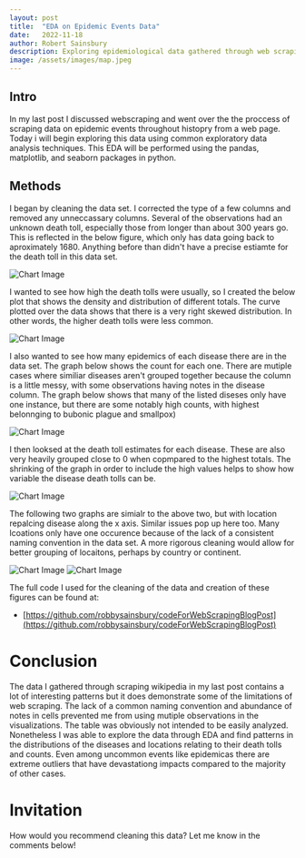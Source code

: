 ```yaml
---
layout: post
title:  "EDA on Epidemic Events Data"
date:   2022-11-18
author: Robert Sainsbury
description: Exploring epidemiological data gathered through web scraping
image: /assets/images/map.jpeg
---
```


## Intro     
In my last post I discussed webscraping and went over the the proccess of scraping data on epidemic events throughout histopry from a web page. Today i will begin exploring this data using common exploratory data analysis techniques. This EDA will be performed using the pandas, matplotlib, and seaborn packages in python.  

## Methods     

I began by cleaning the data set. I corrected the type of a few columns and removed any unneccassary columns. Several of the observations had an unknown death toll, especially those from longer than about 300 years go. This is reflected in the below figure, which only has data going back to aproximately 1680. Anything before than didn't have a precise estiamte for the death toll in this data set.

![Chart Image](https://raw.githubusercontent.com/robbysainsbury/stat386-projects/main/assets/images/figures/figure1.png)  

I wanted to see how high the death tolls were usually, so I created the below plot that shows the density and distribution of different totals. The curve plotted over the data shows that there is a very right skewed distribution. In other words, the higher death tolls were less common. 

![Chart Image](https://raw.githubusercontent.com/robbysainsbury/stat386-projects/main/assets/images/figures/figure2.png)  

I also wanted to see how many epidemics of each disease there are in the data set. The graph below shows the count for each one. There are mutiple cases where similiar diseases aren't grouped together because the column is a little messy, with some observations having notes in the disease column. The graph below shows that many of the listed diseses only have one instance, but there are some notably high counts, with highest belonnging  to bubonic plague and smallpox)

![Chart Image](https://raw.githubusercontent.com/robbysainsbury/stat386-projects/main/assets/images/figures/figure3.png)  

I then looksed at the death toll estimates for each disease. These are also very heavily grouped close to 0 when copmpared to the highest totals. The shrinking of the graph in order to include the high values helps to show how variable the disease death tolls can be.

![Chart Image](https://raw.githubusercontent.com/robbysainsbury/stat386-projects/main/assets/images/figures/figure4.png)  

The following two graphs are simialr to the above two, but with location repalcing disease along the x axis. Similar issues pop up here too. Many lcoations only have one occurence because of the lack of a consistent naming convention in the data set. A more rigorous cleaning would allow for better grouping of locaitons, perhaps by country or continent.

![Chart Image](https://raw.githubusercontent.com/robbysainsbury/stat386-projects/main/assets/images/figures/figure5.png)
![Chart Image](https://raw.githubusercontent.com/robbysainsbury/stat386-projects/main/assets/images/figures/figure6.png)  




The full code I used for the cleaning of the data and creation of these figures can be found at: 
* [https://github.com/robbysainsbury/codeForWebScrapingBlogPost](https://github.com/robbysainsbury/codeForWebScrapingBlogPost)

# Conclusion    
The data I gathered through scraping wikipedia in my last post contains a lot of interesting patterns but it does demonstrate some of the limitations of web scraping. The lack of a common naming convention and abundance of notes in cells prevented me from using mutiple observations in the visualizations. The table was obviously not intended to be easily analyzed. Nonetheless I was able to explore the data through EDA and find patterns in the distributions of the diseases and locations relating to their death tolls and counts. Even among uncommon events like epidemicas there are extreme outliers that have devastationg impacts compared to the majority of other cases.

# Invitation
How would you recommend cleaning this data? Let me know in the comments below!


